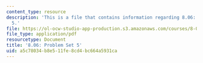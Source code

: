 ```yaml
---
content_type: resource
description: 'This is a file that contains information regarding 8.06: Problem set
  5.'
file: https://ol-ocw-studio-app-production.s3.amazonaws.com/courses/8-06-quantum-physics-iii-spring-2016/a5c78034b8e511fe8cd4bc664a5931ca_MIT8_06S16_ps5.pdf
file_type: application/pdf
resourcetype: Document
title: '8.06: Problem Set 5'
uid: a5c78034-b8e5-11fe-8cd4-bc664a5931ca
---
```

